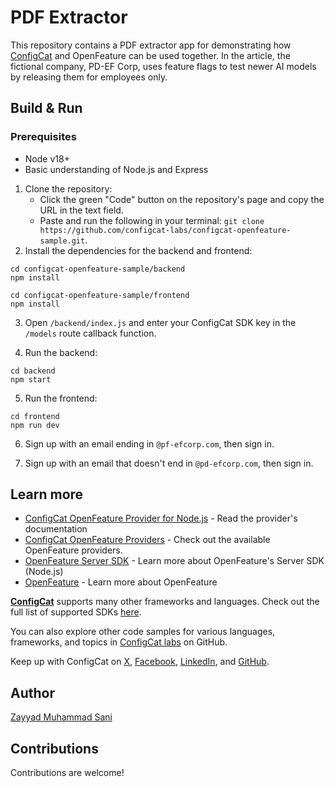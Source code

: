 # PDF Extractor

This repository contains a PDF extractor app for demonstrating how [ConfigCat](https://configcat.com) and OpenFeature can be used together. In the article, the fictional company, PD-EF Corp, uses feature flags to test newer AI models by releasing them for employees only.

## Build & Run

### Prerequisites
- Node v18+
- Basic understanding of Node.js and Express

1. Clone the repository:
    - Click the green "Code" button on the repository's page and copy the URL in the text field.
    - Paste and run the following in your terminal: `git clone https://github.com/configcat-labs/configcat-openfeature-sample.git`.
2. Install the dependencies for the backend and frontend:
```
cd configcat-openfeature-sample/backend
npm install

cd configcat-openfeature-sample/frontend
npm install
```
3. Open `/backend/index.js` and enter your ConfigCat SDK key in the `/models` route callback function.

4. Run the backend:
```
cd backend
npm start
```

5. Run the frontend:
```
cd frontend
npm run dev
```

6. Sign up with an email ending in `@pf-efcorp.com`, then sign in.

7. Sign up with an email that doesn't end in `@pd-efcorp.com`, then sign in.


## Learn more

- [ConfigCat OpenFeature Provider for Node.js](https://configcat.com/docs/sdk-reference/openfeature/node/) - Read the provider's documentation
- [ConfigCat OpenFeature Providers](https://configcat.com/docs/sdk-reference/openfeature/overview/) - Check out the available OpenFeature providers.
- [OpenFeature Server SDK](https://openfeature.dev/docs/reference/technologies/server/javascript/) - Learn more about OpenFeature's Server SDK (Node.js)
- [OpenFeature](https://openfeature.dev/) - Learn more about OpenFeature

[**ConfigCat**](https://configcat.com) supports many other frameworks and languages. Check out the full list of supported SDKs [here](https://configcat.com/docs/sdk-reference/overview/).

You can also explore other code samples for various languages, frameworks, and topics in [ConfigCat labs](https://github.com/configcat-labs) on GitHub.

Keep up with ConfigCat on [X](https://x.com/configcat), [Facebook](https://www.facebook.com/configcat), [LinkedIn](https://www.linkedin.com/company/configcat/), and [GitHub](https://github.com/configcat).

## Author

[Zayyad Muhammad Sani](https://github.com/Z-MS)

## Contributions

Contributions are welcome!
